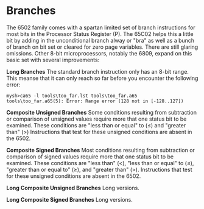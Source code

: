 # Branches

The 6502 family comes with a spartan limited set of branch instructions for
most bits in the Processor Status Register (P). The 65C02 helps this a little
bit by adding in the unconditional branch alway or "bra" as well as a bunch of
branch on bit set or cleared for zero page  variables. There are still glaring
omissions. Other 8-bit microprocessors, notably the 6809, expand on this basic
set with several improvements:

**Long Branches** The standard branch instruction only has an 8-bit range. This
meanse that it can only reach so far before you encounter the following error:

    mysh>ca65 -l tools\too_far.lst tools\too_far.a65
    tools\too_far.a65(5): Error: Range error (128 not in [-128..127])

**Composite Unsigned Branches** Some conditions resulting from subtraction or
comparison of unsigned values require more that one status bit to be examined.
These conditions are "less than or equal" to (&le;) and "greater than" (>)
Instructions that test for these unsigned conditions are absent in the 6502.

**Composite Signed Branches** Most conditions resulting from subtraction or
comparison of signed values require more that one status bit to be examined.
These conditions are "less than" (<), "less than or equal" to (&le;),
"greater than or equal to" (&ge;), and "greater than" (>). Instructions that 
test for these unsigned conditions are absent in the 6502.

**Long Composite Unsigned Branches** Long versions.

**Long Composite Signed Branches** Long versions.
